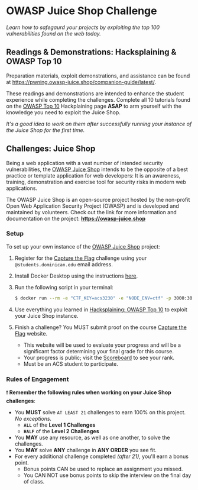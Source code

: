 <!-- Run this slideshow via the following command: reveal-md README.md -w -->
<!-- .slide: data-background="./../Slides/images/header.svg" data-background-repeat="none" data-background-size="40% 40%" data-background-position="center 10%" class="header" -->
# OWASP Juice Shop Challenge

_Learn how to safegaurd your projects by exploiting the top 100 vulnerabilities found on the web today._

## **Readings & Demonstrations**: Hacksplaining & OWASP Top 10

Preparation materials, exploit demonstrations, and assistance can be found at https://pwning.owasp-juice.shop/companion-guide/latest/. 

These readings and demonstrations are intended to enhance the student experience while completing the challenges. Complete all 10 tutorials found on the [OWASP Top 10](https://www.hacksplaining.com/owasp) Hackplaining page **ASAP** to arm yourself with the knowledge you need to exploit the Juice Shop. 

_It's a good idea to work on them after successfully running your instance of the Juice Shop for the first time._

<!-- > -->

## **Challenges**: Juice Shop

Being a web application with a vast number of intended security vulnerabilities, the [OWASP Juice Shop](https://juice-shop.herokuapp.com/#/) intends to be the opposite of a best practice or template application for web developers: It is an awareness, training, demonstration and exercise tool for security risks in modern web applications.

The OWASP Juice Shop is an open-source project hosted by the non-profit Open Web Application Security Project (OWASP) and is developed and maintained by volunteers. Check out the link for more information and documentation on the project: **<https://owasp-juice.shop>**

### Setup

To set up your own instance of the [OWASP Juice Shop](https://juice-shop.herokuapp.com/#/) project:

1. Register for the [Capture the Flag](https://ctfd.droxey.com/register) challenge using your `@students.dominican.edu` email address.
1. Install Docker Desktop using the instructions [here](https://docs.docker.com/engine/install/#supported-platforms).
1. Run the following script in your terminal:

    ```bash
    $ docker run --rm -e "CTF_KEY=acs3230" -e "NODE_ENV=ctf" -p 3000:3000 bkimminich/juice-shop
    ```
  
1. Use everything you learned in [Hacksplaining: OWASP Top 10](https://www.hacksplaining.com/owasp) to exploit your Juice Shop instance.
2. Finish a challenge? You MUST submit proof on the course [Capture the Flag](https://ctfd.droxey.com) website.
    - This website will be used to evaluate your progress and will be a significant factor determining your final grade for this course.
    - Your progress is public; visit the [Scoreboard](https://ctfd.droxey.com/scoreboard) to see your rank.
    - Must be an ACS student to participate.

### Rules of Engagement

:exclamation: **Remember the following rules when working on your Juice Shop challenges**:

- You **MUST** solve `AT LEAST 21` challenges to earn 100% on this project. _No exceptions._
    - **`ALL`** of the **Level 1 Challenges**
    - **`HALF`** of the **Level 2 Challenges**
- You **MAY** use any resource, as well as one another, to solve the challenges. 
- You **MAY** solve **ANY** challenge in **ANY ORDER** you see fit. 
- For every additional challenge completed _(after 21)_, you'll earn a bonus point.
   - Bonus points CAN be used to replace an assignment you missed.
   - You CAN NOT use bonus points to skip the interview on the final day of class.

<!-- > -->

